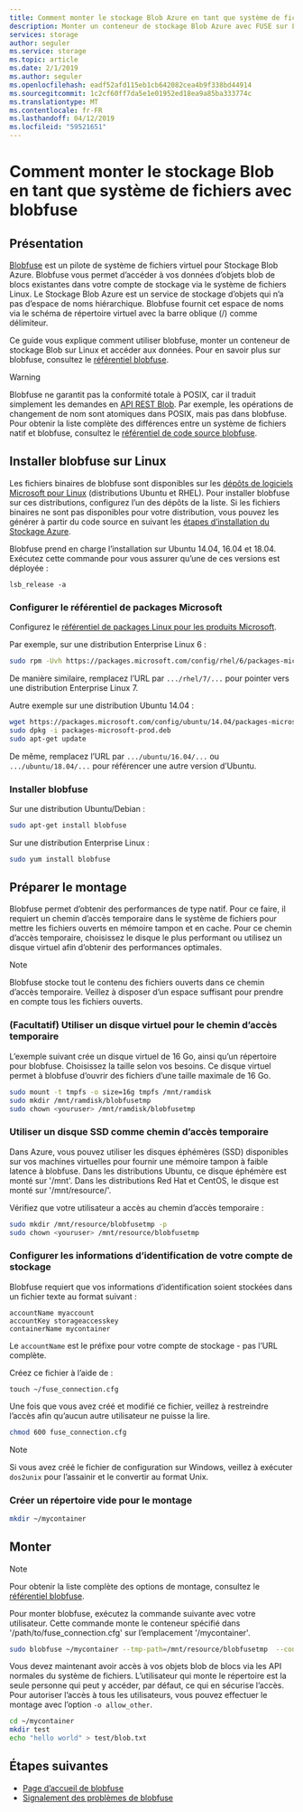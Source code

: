 ```yaml
---
title: Comment monter le stockage Blob Azure en tant que système de fichiers sur Linux | Microsoft Docs
description: Monter un conteneur de stockage Blob Azure avec FUSE sur Linux
services: storage
author: seguler
ms.service: storage
ms.topic: article
ms.date: 2/1/2019
ms.author: seguler
ms.openlocfilehash: eadf52afd115eb1cb642082cea4b9f338bd44914
ms.sourcegitcommit: 1c2cf60ff7da5e1e01952ed18ea9a85ba333774c
ms.translationtype: MT
ms.contentlocale: fr-FR
ms.lasthandoff: 04/12/2019
ms.locfileid: "59521651"
---
```

# <a name="how-to-mount-blob-storage-as-a-file-system-with-blobfuse"></a>Comment monter le stockage Blob en tant que système de fichiers avec blobfuse

## <a name="overview"></a>Présentation
[Blobfuse](https://github.com/Azure/azure-storage-fuse) est un pilote de système de fichiers virtuel pour Stockage Blob Azure. Blobfuse vous permet d’accéder à vos données d’objets blob de blocs existantes dans votre compte de stockage via le système de fichiers Linux. Le Stockage Blob Azure est un service de stockage d’objets qui n’a pas d’espace de noms hiérarchique. Blobfuse fournit cet espace de noms via le schéma de répertoire virtuel avec la barre oblique (/) comme délimiteur.  

Ce guide vous explique comment utiliser blobfuse, monter un conteneur de stockage Blob sur Linux et accéder aux données. Pour en savoir plus sur blobfuse, consultez le [référentiel blobfuse](https://github.com/Azure/azure-storage-fuse).

> [!WARNING]
> Blobfuse ne garantit pas la conformité totale à POSIX, car il traduit simplement les demandes en [API REST Blob](https://docs.microsoft.com/rest/api/storageservices/blob-service-rest-api). Par exemple, les opérations de changement de nom sont atomiques dans POSIX, mais pas dans blobfuse.
> Pour obtenir la liste complète des différences entre un système de fichiers natif et blobfuse, consultez le [référentiel de code source blobfuse](https://github.com/azure/azure-storage-fuse).
> 

## <a name="install-blobfuse-on-linux"></a>Installer blobfuse sur Linux
Les fichiers binaires de blobfuse sont disponibles sur les [dépôts de logiciels Microsoft pour Linux](https://docs.microsoft.com/windows-server/administration/Linux-Package-Repository-for-Microsoft-Software) (distributions Ubuntu et RHEL). Pour installer blobfuse sur ces distributions, configurez l’un des dépôts de la liste. Si les fichiers binaires ne sont pas disponibles pour votre distribution, vous pouvez les générer à partir du code source en suivant les [étapes d’installation du Stockage Azure](https://github.com/Azure/azure-storage-fuse/wiki/1.-Installation#option-2---build-from-source).

Blobfuse prend en charge l’installation sur Ubuntu 14.04, 16.04 et 18.04. Exécutez cette commande pour vous assurer qu’une de ces versions est déployée :
```
lsb_release -a
```

### <a name="configure-the-microsoft-package-repository"></a>Configurer le référentiel de packages Microsoft
Configurez le [référentiel de packages Linux pour les produits Microsoft](https://docs.microsoft.com/windows-server/administration/Linux-Package-Repository-for-Microsoft-Software).

Par exemple, sur une distribution Enterprise Linux 6 :
```bash
sudo rpm -Uvh https://packages.microsoft.com/config/rhel/6/packages-microsoft-prod.rpm
```

De manière similaire, remplacez l’URL par `.../rhel/7/...` pour pointer vers une distribution Enterprise Linux 7.

Autre exemple sur une distribution Ubuntu 14.04 :
```bash
wget https://packages.microsoft.com/config/ubuntu/14.04/packages-microsoft-prod.deb
sudo dpkg -i packages-microsoft-prod.deb
sudo apt-get update
```

De même, remplacez l’URL par `.../ubuntu/16.04/...` ou `.../ubuntu/18.04/...` pour référencer une autre version d’Ubuntu.

### <a name="install-blobfuse"></a>Installer blobfuse

Sur une distribution Ubuntu/Debian :
```bash
sudo apt-get install blobfuse
```

Sur une distribution Enterprise Linux :
```bash    
sudo yum install blobfuse
```

## <a name="prepare-for-mounting"></a>Préparer le montage
Blobfuse permet d’obtenir des performances de type natif. Pour ce faire, il requiert un chemin d’accès temporaire dans le système de fichiers pour mettre les fichiers ouverts en mémoire tampon et en cache. Pour ce chemin d’accès temporaire, choisissez le disque le plus performant ou utilisez un disque virtuel afin d’obtenir des performances optimales. 

> [!NOTE]
> Blobfuse stocke tout le contenu des fichiers ouverts dans ce chemin d’accès temporaire. Veillez à disposer d’un espace suffisant pour prendre en compte tous les fichiers ouverts. 
> 

### <a name="optional-use-a-ramdisk-for-the-temporary-path"></a>(Facultatif) Utiliser un disque virtuel pour le chemin d’accès temporaire
L’exemple suivant crée un disque virtuel de 16 Go, ainsi qu’un répertoire pour blobfuse. Choisissez la taille selon vos besoins. Ce disque virtuel permet à blobfuse d’ouvrir des fichiers d’une taille maximale de 16 Go. 
```bash
sudo mount -t tmpfs -o size=16g tmpfs /mnt/ramdisk
sudo mkdir /mnt/ramdisk/blobfusetmp
sudo chown <youruser> /mnt/ramdisk/blobfusetmp
```

### <a name="use-an-ssd-as-a-temporary-path"></a>Utiliser un disque SSD comme chemin d’accès temporaire
Dans Azure, vous pouvez utiliser les disques éphémères (SSD) disponibles sur vos machines virtuelles pour fournir une mémoire tampon à faible latence à blobfuse. Dans les distributions Ubuntu, ce disque éphémère est monté sur '/mnt'. Dans les distributions Red Hat et CentOS, le disque est monté sur '/mnt/resource/'.

Vérifiez que votre utilisateur a accès au chemin d’accès temporaire :
```bash
sudo mkdir /mnt/resource/blobfusetmp -p
sudo chown <youruser> /mnt/resource/blobfusetmp
```

### <a name="configure-your-storage-account-credentials"></a>Configurer les informations d’identification de votre compte de stockage
Blobfuse requiert que vos informations d’identification soient stockées dans un fichier texte au format suivant : 

```
accountName myaccount
accountKey storageaccesskey
containerName mycontainer
```
Le `accountName` est le préfixe pour votre compte de stockage - pas l’URL complète.

Créez ce fichier à l’aide de :

```
touch ~/fuse_connection.cfg
```

Une fois que vous avez créé et modifié ce fichier, veillez à restreindre l’accès afin qu’aucun autre utilisateur ne puisse la lire.
```bash
chmod 600 fuse_connection.cfg
```

> [!NOTE]
> Si vous avez créé le fichier de configuration sur Windows, veillez à exécuter `dos2unix` pour l’assainir et le convertir au format Unix. 
>

### <a name="create-an-empty-directory-for-mounting"></a>Créer un répertoire vide pour le montage
```bash
mkdir ~/mycontainer
```

## <a name="mount"></a>Monter

> [!NOTE]
> Pour obtenir la liste complète des options de montage, consultez le [référentiel blobfuse](https://github.com/Azure/azure-storage-fuse#mount-options).  
> 

Pour monter blobfuse, exécutez la commande suivante avec votre utilisateur. Cette commande monte le conteneur spécifié dans '/path/to/fuse_connection.cfg' sur l’emplacement '/mycontainer'.

```bash
sudo blobfuse ~/mycontainer --tmp-path=/mnt/resource/blobfusetmp  --config-file=/path/to/fuse_connection.cfg -o attr_timeout=240 -o entry_timeout=240 -o negative_timeout=120
```

Vous devez maintenant avoir accès à vos objets blob de blocs via les API normales du système de fichiers. L’utilisateur qui monte le répertoire est la seule personne qui peut y accéder, par défaut, ce qui en sécurise l’accès. Pour autoriser l’accès à tous les utilisateurs, vous pouvez effectuer le montage avec l’option ```-o allow_other```. 

```bash
cd ~/mycontainer
mkdir test
echo "hello world" > test/blob.txt
```

## <a name="next-steps"></a>Étapes suivantes

* [Page d’accueil de blobfuse](https://github.com/Azure/azure-storage-fuse#blobfuse)
* [Signalement des problèmes de blobfuse](https://github.com/Azure/azure-storage-fuse/issues) 

